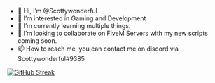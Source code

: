- 👋 Hi, I’m @Scottywonderful
- 👀 I’m interested in Gaming and Development
- 🌱 I’m currently learning multiple things.
- 💞️ I’m looking to collaborate on FiveM Servers with my new scripts coming soon.
- 📫 How to reach me, you can contact me on discord via Scottywonderful#9385

[![GitHub Streak](https://streak-stats.demolab.com?user=Scottywonderful&date_format=j%20M%5B%20Y%5D&mode=weekly&border=FF0000&stroke=FF0000&fire=C10000&currStreakNum=FF8000&sideNums=FF8000&currStreakLabel=7800FF&sideLabels=00FFEF&background=000000&ring=FFE600&dates=00FFEF)](https://git.io/streak-stats)

<!---
Scottywonderful/Scottywonderful is a ✨ special ✨ repository because its `README.md` (this file) appears on your GitHub profile.
You can click the Preview link to take a look at your changes.
--->
